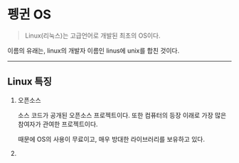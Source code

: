 # 펭귄 OS

> Linux(리눅스)는 고급언어로 개발된 최초의 OS이다.

이름의 유래는, linux의 개발자 이름인 linus에 unix를 합친 것이다.

---

## Linux 특징

1. 오픈소스

   소스 코드가 공개된 오픈소스 프로젝트이다. 또한 컴퓨터의 등장 이래로 가장 많은 참여자가 관여한 프로젝트이다.

   때문에 OS의 사용이 무료이고, 매우 방대한 라이브러리를 보유하고 있다.

2.

